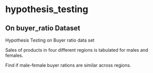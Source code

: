 # hypothesis_testing
## On buyer_ratio Dataset
Hypothesis Testing on Buyer ratio data set

Sales of products in four different regions is tabulated for males and females.

Find if male-female buyer rations are similar across regions.

